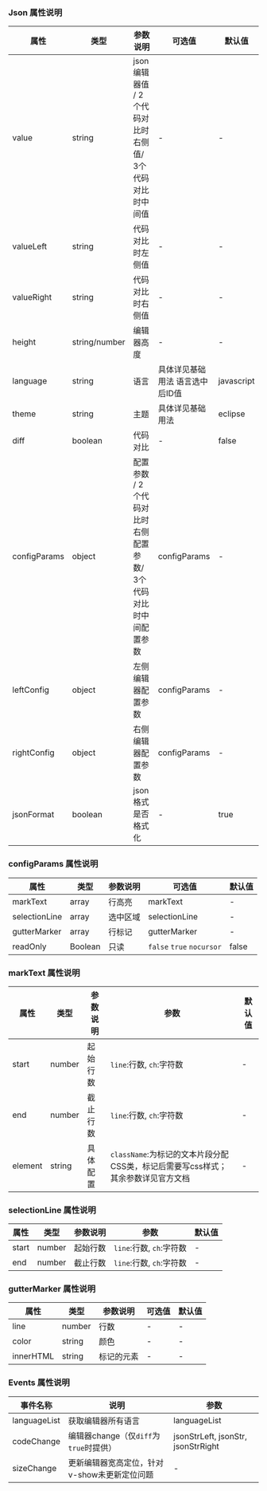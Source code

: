 ### Json 属性说明
| 属性 | 类型 | 参数说明 | 可选值 | 默认值 |
| --- | --- | --- | --- | --- |
| value | string | json编辑器值 / 2个代码对比时右侧值/  3个代码对比时中间值 | - | - |
| valueLeft | string | 代码对比时左侧值 | - | - |
| valueRight | string | 代码对比时右侧值 | - | - |
| height | string/number | 编辑器高度 | - | - |
| language | string | 语言 | 具体详见基础用法 语言选中后ID值 | javascript |
| theme | string | 主题 | 具体详见基础用法 | eclipse |
| diff | boolean | 代码对比 | - | false |
| configParams | object | 配置参数 / 2个代码对比时右侧配置参数/  3个代码对比时中间配置参数 | configParams | - |
| leftConfig | object | 左侧编辑器配置参数 | configParams | - |
| rightConfig | object | 右侧编辑器配置参数 | configParams | - |
| jsonFormat | boolean | json格式是否格式化 | - | true |

### configParams 属性说明
| 属性 | 类型 | 参数说明 | 可选值 | 默认值 |
| --- | --- | --- | --- | --- |
| markText | array | 行高亮 | markText | - |
| selectionLine | array | 选中区域 | selectionLine | - |
| gutterMarker | array | 行标记 | gutterMarker | - |
| readOnly | Boolean | 只读 | `false` `true` `nocursor` | false |

### markText 属性说明
| 属性 | 类型 | 参数说明 | 参数 | 默认值 |
| --- | --- | --- | --- | --- |
| start | number | 起始行数 | `line`:行数, `ch`:字符数 | - |
| end | number | 截止行数 | `line`:行数, `ch`:字符数 | - |
| element | string | 具体配置 | `className`:为标记的文本片段分配CSS类，标记后需要写css样式；其余参数详见官方文档 | - |

### selectionLine 属性说明
| 属性 | 类型 | 参数说明 | 参数 | 默认值 |
| --- | --- | --- | --- | --- |
| start | number | 起始行数 | `line`:行数, `ch`:字符数 | - |
| end | number | 截止行数 | `line`:行数, `ch`:字符数 | - |

### gutterMarker 属性说明
| 属性 | 类型 | 参数说明 | 可选值 | 默认值 |
| --- | --- | --- | --- | --- |
| line | number | 行数 | - | - |
| color | string | 颜色 | - | - |
| innerHTML | string | 标记的元素 | - | - |

### Events 属性说明
| 事件名称 | 说明 | 参数
| --- | --- | --- |
| languageList | 获取编辑器所有语言 | languageList |
| codeChange | 编辑器change（仅`diff`为`true`时提供） | jsonStrLeft, jsonStr, jsonStrRight |
| sizeChange | 更新编辑器宽高定位，针对v-show未更新定位问题 | - |

